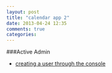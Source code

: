 ```yaml
---
layout: post
title: "calendar app 2"
date: 2013-04-24 12:35
comments: true
categories: 
---
```


###Active Admin
  - [creating a user through the console](http://www.tomordonez.com/blog/2012/06/22/add-an-activeadmin-adminuser-through-rails-console/)